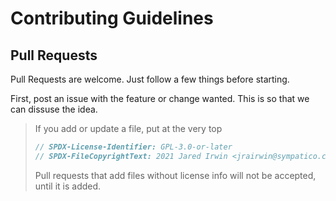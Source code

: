 # Contributing Guidelines

## Pull Requests

Pull Requests are welcome. Just follow a few things before starting.

First, post an issue with the feature or change wanted.
This is so that we can dissuse the idea.

> If you add or update a file, put at the very top
> ```cpp
> // SPDX-License-Identifier: GPL-3.0-or-later
> // SPDX-FileCopyrightText: 2021 Jared Irwin <jrairwin@sympatico.ca>
> ```
> Pull requests that add files without license info will not be accepted, until it is added.